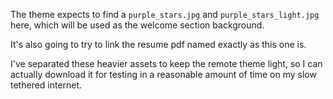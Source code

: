 The theme expects to find a `purple_stars.jpg` and `purple_stars_light.jpg` here, which will be used as the welcome section background.

It's also going to try to link the resume pdf named exactly as this one is.

I've separated these heavier assets to keep the remote theme light, so I can actually download it for testing in a reasonable amount of time on my slow tethered internet.

